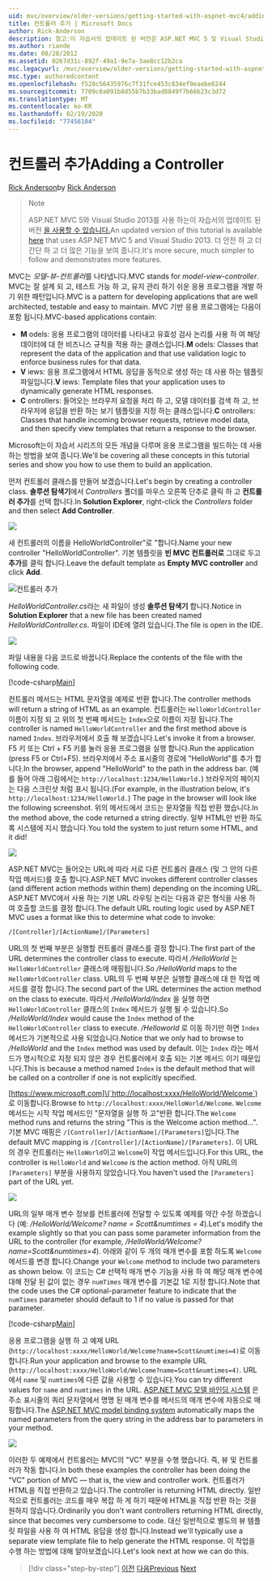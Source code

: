 ```yaml
---
uid: mvc/overview/older-versions/getting-started-with-aspnet-mvc4/adding-a-controller
title: 컨트롤러 추가 | Microsoft Docs
author: Rick-Anderson
description: 참고:이 자습서의 업데이트 된 버전은 ASP.NET MVC 5 및 Visual Studio 2013를 사용 하는 여기에서 사용할 수 있습니다. 보다 안전 하 고, 보다 간단 하 고 데모를 수행 하는 것이 더 간단 합니다.
ms.author: riande
ms.date: 08/28/2012
ms.assetid: 0267d31c-892f-49a1-9e7a-3ae8cc12b2ca
msc.legacyurl: /mvc/overview/older-versions/getting-started-with-aspnet-mvc4/adding-a-controller
msc.type: authoredcontent
ms.openlocfilehash: f528c56435976c7f31fce453c834ef9eaebe6244
ms.sourcegitcommit: 7709c0a091b8d55b7b33bad8849f7b66b23c3d72
ms.translationtype: MT
ms.contentlocale: ko-KR
ms.lasthandoff: 02/19/2020
ms.locfileid: "77456104"
---
```

# <a name="adding-a-controller"></a><span data-ttu-id="4d1a0-104">컨트롤러 추가</span><span class="sxs-lookup"><span data-stu-id="4d1a0-104">Adding a Controller</span></span>

<span data-ttu-id="4d1a0-105">[Rick Anderson](https://twitter.com/RickAndMSFT)</span><span class="sxs-lookup"><span data-stu-id="4d1a0-105">by [Rick Anderson](https://twitter.com/RickAndMSFT)</span></span>

> > [!NOTE]
> > <span data-ttu-id="4d1a0-106">ASP.NET MVC 5와 Visual Studio 2013를 사용 하는이 자습서의 업데이트 된 버전 [을 사용할 수 있습니다.](../../getting-started/introduction/getting-started.md)</span><span class="sxs-lookup"><span data-stu-id="4d1a0-106">An updated version of this tutorial is available [here](../../getting-started/introduction/getting-started.md) that uses ASP.NET MVC 5 and Visual Studio 2013.</span></span> <span data-ttu-id="4d1a0-107">더 안전 하 고 더 간단 하 고 더 많은 기능을 보여 줍니다.</span><span class="sxs-lookup"><span data-stu-id="4d1a0-107">It's more secure, much simpler to follow and demonstrates more features.</span></span>

<span data-ttu-id="4d1a0-108">MVC는 *모델-뷰-컨트롤러*를 나타냅니다.</span><span class="sxs-lookup"><span data-stu-id="4d1a0-108">MVC stands for *model-view-controller*.</span></span> <span data-ttu-id="4d1a0-109">MVC는 잘 설계 되 고, 테스트 가능 하 고, 유지 관리 하기 쉬운 응용 프로그램을 개발 하기 위한 패턴입니다.</span><span class="sxs-lookup"><span data-stu-id="4d1a0-109">MVC is a pattern for developing applications that are well architected, testable and easy to maintain.</span></span> <span data-ttu-id="4d1a0-110">MVC 기반 응용 프로그램에는 다음이 포함 됩니다.</span><span class="sxs-lookup"><span data-stu-id="4d1a0-110">MVC-based applications contain:</span></span>

- <span data-ttu-id="4d1a0-111">**M** odels: 응용 프로그램의 데이터를 나타내고 유효성 검사 논리를 사용 하 여 해당 데이터에 대 한 비즈니스 규칙을 적용 하는 클래스입니다.</span><span class="sxs-lookup"><span data-stu-id="4d1a0-111">**M** odels: Classes that represent the data of the application and that use validation logic to enforce business rules for that data.</span></span>
- <span data-ttu-id="4d1a0-112">**V** iews: 응용 프로그램에서 HTML 응답을 동적으로 생성 하는 데 사용 하는 템플릿 파일입니다.</span><span class="sxs-lookup"><span data-stu-id="4d1a0-112">**V** iews: Template files that your application uses to dynamically generate HTML responses.</span></span>
- <span data-ttu-id="4d1a0-113">**C** ontrollers: 들어오는 브라우저 요청을 처리 하 고, 모델 데이터를 검색 하 고, 브라우저에 응답을 반환 하는 보기 템플릿을 지정 하는 클래스입니다.</span><span class="sxs-lookup"><span data-stu-id="4d1a0-113">**C** ontrollers: Classes that handle incoming browser requests, retrieve model data, and then specify view templates that return a response to the browser.</span></span>

<span data-ttu-id="4d1a0-114">Microsoft는이 자습서 시리즈의 모든 개념을 다루며 응용 프로그램을 빌드하는 데 사용 하는 방법을 보여 줍니다.</span><span class="sxs-lookup"><span data-stu-id="4d1a0-114">We'll be covering all these concepts in this tutorial series and show you how to use them to build an application.</span></span>

<span data-ttu-id="4d1a0-115">먼저 컨트롤러 클래스를 만들어 보겠습니다.</span><span class="sxs-lookup"><span data-stu-id="4d1a0-115">Let's begin by creating a controller class.</span></span> <span data-ttu-id="4d1a0-116">**솔루션 탐색기**에서 *Controllers* 폴더를 마우스 오른쪽 단추로 클릭 하 고 **컨트롤러 추가**를 선택 합니다.</span><span class="sxs-lookup"><span data-stu-id="4d1a0-116">In **Solution Explorer**, right-click the *Controllers* folder and then select **Add Controller**.</span></span>

![](adding-a-controller/_static/image1.png)

<span data-ttu-id="4d1a0-117">새 컨트롤러의 이름을 HelloWorldController&quot;로 &quot;합니다.</span><span class="sxs-lookup"><span data-stu-id="4d1a0-117">Name your new controller &quot;HelloWorldController&quot;.</span></span> <span data-ttu-id="4d1a0-118">기본 템플릿을 **빈 MVC 컨트롤러로** 그대로 두고 **추가**를 클릭 합니다.</span><span class="sxs-lookup"><span data-stu-id="4d1a0-118">Leave the default template as **Empty MVC controller** and click **Add**.</span></span>

![컨트롤러 추가](adding-a-controller/_static/image2.png)

<span data-ttu-id="4d1a0-120">*HelloWorldController.cs*라는 새 파일이 생성 **솔루션 탐색기** 합니다.</span><span class="sxs-lookup"><span data-stu-id="4d1a0-120">Notice in **Solution Explorer** that a new file has been created named *HelloWorldController.cs*.</span></span> <span data-ttu-id="4d1a0-121">파일이 IDE에 열려 있습니다.</span><span class="sxs-lookup"><span data-stu-id="4d1a0-121">The file is open in the IDE.</span></span>

![](adding-a-controller/_static/image3.png)

<span data-ttu-id="4d1a0-122">파일 내용을 다음 코드로 바꿉니다.</span><span class="sxs-lookup"><span data-stu-id="4d1a0-122">Replace the contents of the file with the following code.</span></span>

[!code-csharp[Main](adding-a-controller/samples/sample1.cs)]

<span data-ttu-id="4d1a0-123">컨트롤러 메서드는 HTML 문자열을 예제로 반환 합니다.</span><span class="sxs-lookup"><span data-stu-id="4d1a0-123">The controller methods will return a string of HTML as an example.</span></span> <span data-ttu-id="4d1a0-124">컨트롤러는 `HelloWorldController` 이름이 지정 되 고 위의 첫 번째 메서드는 `Index`으로 이름이 지정 됩니다.</span><span class="sxs-lookup"><span data-stu-id="4d1a0-124">The controller is named `HelloWorldController` and the first method above is named `Index`.</span></span> <span data-ttu-id="4d1a0-125">브라우저에서 호출 해 보겠습니다.</span><span class="sxs-lookup"><span data-stu-id="4d1a0-125">Let's invoke it from a browser.</span></span> <span data-ttu-id="4d1a0-126">F5 키 또는 Ctrl + F5 키를 눌러 응용 프로그램을 실행 합니다.</span><span class="sxs-lookup"><span data-stu-id="4d1a0-126">Run the application (press F5 or Ctrl+F5).</span></span> <span data-ttu-id="4d1a0-127">브라우저에서 주소 표시줄의 경로에 &quot;HelloWorld&quot;를 추가 합니다.</span><span class="sxs-lookup"><span data-stu-id="4d1a0-127">In the browser, append &quot;HelloWorld&quot; to the path in the address bar.</span></span> <span data-ttu-id="4d1a0-128">(예를 들어 아래 그림에서는 `http://localhost:1234/HelloWorld.`) 브라우저의 페이지는 다음 스크린샷 처럼 표시 됩니다.</span><span class="sxs-lookup"><span data-stu-id="4d1a0-128">(For example, in the illustration below, it's `http://localhost:1234/HelloWorld.`) The page in the browser will look like the following screenshot.</span></span> <span data-ttu-id="4d1a0-129">위의 메서드에서 코드는 문자열을 직접 반환 했습니다.</span><span class="sxs-lookup"><span data-stu-id="4d1a0-129">In the method above, the code returned a string directly.</span></span> <span data-ttu-id="4d1a0-130">일부 HTML만 반환 하도록 시스템에 지시 했습니다.</span><span class="sxs-lookup"><span data-stu-id="4d1a0-130">You told the system to just return some HTML, and it did!</span></span>

![](adding-a-controller/_static/image4.png)

<span data-ttu-id="4d1a0-131">ASP.NET MVC는 들어오는 URL에 따라 서로 다른 컨트롤러 클래스 (및 그 안의 다른 작업 메서드)를 호출 합니다.</span><span class="sxs-lookup"><span data-stu-id="4d1a0-131">ASP.NET MVC invokes different controller classes (and different action methods within them) depending on the incoming URL.</span></span> <span data-ttu-id="4d1a0-132">ASP.NET MVC에서 사용 하는 기본 URL 라우팅 논리는 다음과 같은 형식을 사용 하 여 호출할 코드를 결정 합니다.</span><span class="sxs-lookup"><span data-stu-id="4d1a0-132">The default URL routing logic used by ASP.NET MVC uses a format like this to determine what code to invoke:</span></span>

`/[Controller]/[ActionName]/[Parameters]`

<span data-ttu-id="4d1a0-133">URL의 첫 번째 부분은 실행할 컨트롤러 클래스를 결정 합니다.</span><span class="sxs-lookup"><span data-stu-id="4d1a0-133">The first part of the URL determines the controller class to execute.</span></span> <span data-ttu-id="4d1a0-134">따라서 */HelloWorld* 는 `HelloWorldController` 클래스에 매핑됩니다.</span><span class="sxs-lookup"><span data-stu-id="4d1a0-134">So */HelloWorld* maps to the `HelloWorldController` class.</span></span> <span data-ttu-id="4d1a0-135">URL의 두 번째 부분은 실행할 클래스에 대 한 작업 메서드를 결정 합니다.</span><span class="sxs-lookup"><span data-stu-id="4d1a0-135">The second part of the URL determines the action method on the class to execute.</span></span> <span data-ttu-id="4d1a0-136">따라서 */HelloWorld/Index* 을 실행 하면 `HelloWorldController` 클래스의 `Index` 메서드가 실행 될 수 있습니다.</span><span class="sxs-lookup"><span data-stu-id="4d1a0-136">So */HelloWorld/Index* would cause the `Index` method of the `HelloWorldController` class to execute.</span></span> <span data-ttu-id="4d1a0-137">*/Helloworld* 로 이동 하기만 하면 `Index` 메서드가 기본적으로 사용 되었습니다.</span><span class="sxs-lookup"><span data-stu-id="4d1a0-137">Notice that we only had to browse to */HelloWorld* and the `Index` method was used by default.</span></span> <span data-ttu-id="4d1a0-138">이는 `Index` 라는 메서드가 명시적으로 지정 되지 않은 경우 컨트롤러에서 호출 되는 기본 메서드 이기 때문입니다.</span><span class="sxs-lookup"><span data-stu-id="4d1a0-138">This is because a method named `Index` is the default method that will be called on a controller if one is not explicitly specified.</span></span>

<span data-ttu-id="4d1a0-139">[https://www.microsoft.com]\(`http://localhost:xxxx/HelloWorld/Welcome`) 로 이동합니다.</span><span class="sxs-lookup"><span data-stu-id="4d1a0-139">Browse to `http://localhost:xxxx/HelloWorld/Welcome`.</span></span> <span data-ttu-id="4d1a0-140">`Welcome` 메서드는 시작 작업 메서드인 &quot;문자열을 실행 하 고&quot;반환 합니다.</span><span class="sxs-lookup"><span data-stu-id="4d1a0-140">The `Welcome` method runs and returns the string &quot;This is the Welcome action method...&quot;.</span></span> <span data-ttu-id="4d1a0-141">기본 MVC 매핑은 `/[Controller]/[ActionName]/[Parameters]`입니다.</span><span class="sxs-lookup"><span data-stu-id="4d1a0-141">The default MVC mapping is `/[Controller]/[ActionName]/[Parameters]`.</span></span> <span data-ttu-id="4d1a0-142">이 URL의 경우 컨트롤러는 `HelloWorld`이고 `Welcome`이 작업 메서드입니다.</span><span class="sxs-lookup"><span data-stu-id="4d1a0-142">For this URL, the controller is `HelloWorld` and `Welcome` is the action method.</span></span> <span data-ttu-id="4d1a0-143">아직 URL의 `[Parameters]` 부분을 사용하지 않았습니다.</span><span class="sxs-lookup"><span data-stu-id="4d1a0-143">You haven't used the `[Parameters]` part of the URL yet.</span></span>

![](adding-a-controller/_static/image5.png)

<span data-ttu-id="4d1a0-144">URL의 일부 매개 변수 정보를 컨트롤러에 전달할 수 있도록 예제를 약간 수정 하겠습니다 (예: */HelloWorld/Welcome? name = Scott&amp;numtimes = 4*).</span><span class="sxs-lookup"><span data-stu-id="4d1a0-144">Let's modify the example slightly so that you can pass some parameter information from the URL to the controller (for example, */HelloWorld/Welcome?name=Scott&amp;numtimes=4*).</span></span> <span data-ttu-id="4d1a0-145">아래와 같이 두 개의 매개 변수를 포함 하도록 `Welcome` 메서드를 변경 합니다.</span><span class="sxs-lookup"><span data-stu-id="4d1a0-145">Change your `Welcome` method to include two parameters as shown below.</span></span> <span data-ttu-id="4d1a0-146">이 코드는 C# 선택적 매개 변수 기능을 사용 하 여 해당 매개 변수에 대해 전달 된 값이 없는 경우 `numTimes` 매개 변수를 기본값 1로 지정 합니다.</span><span class="sxs-lookup"><span data-stu-id="4d1a0-146">Note that the code uses the C# optional-parameter feature to indicate that the `numTimes` parameter should default to 1 if no value is passed for that parameter.</span></span>

[!code-csharp[Main](adding-a-controller/samples/sample2.cs)]

<span data-ttu-id="4d1a0-147">응용 프로그램을 실행 하 고 예제 URL (`http://localhost:xxxx/HelloWorld/Welcome?name=Scott&numtimes=4)`로 이동 합니다.</span><span class="sxs-lookup"><span data-stu-id="4d1a0-147">Run your application and browse to the example URL (`http://localhost:xxxx/HelloWorld/Welcome?name=Scott&numtimes=4)`.</span></span> <span data-ttu-id="4d1a0-148">URL에서 `name` 및 `numtimes`에 다른 값을 사용할 수 있습니다.</span><span class="sxs-lookup"><span data-stu-id="4d1a0-148">You can try different values for `name` and `numtimes` in the URL.</span></span> <span data-ttu-id="4d1a0-149">[ASP.NET MVC 모델 바인딩 시스템](http://odetocode.com/Blogs/scott/archive/2009/04/27/6-tips-for-asp-net-mvc-model-binding.aspx) 은 주소 표시줄의 쿼리 문자열에서 명명 된 매개 변수를 메서드의 매개 변수에 자동으로 매핑합니다.</span><span class="sxs-lookup"><span data-stu-id="4d1a0-149">The [ASP.NET MVC model binding system](http://odetocode.com/Blogs/scott/archive/2009/04/27/6-tips-for-asp-net-mvc-model-binding.aspx) automatically maps the named parameters from the query string in the address bar to parameters in your method.</span></span>

![](adding-a-controller/_static/image6.png)

<span data-ttu-id="4d1a0-150">이러한 두 예제에서 컨트롤러는 MVC의 &quot;VC&quot; 부분을 수행 했습니다. 즉, 뷰 및 컨트롤러가 작동 합니다.</span><span class="sxs-lookup"><span data-stu-id="4d1a0-150">In both these examples the controller has been doing the &quot;VC&quot; portion of MVC — that is, the view and controller work.</span></span> <span data-ttu-id="4d1a0-151">컨트롤러가 HTML을 직접 반환하고 있습니다.</span><span class="sxs-lookup"><span data-stu-id="4d1a0-151">The controller is returning HTML directly.</span></span> <span data-ttu-id="4d1a0-152">일반적으로 컨트롤러는 코드를 매우 복잡 하 게 하기 때문에 HTML을 직접 반환 하는 것을 원하지 않습니다.</span><span class="sxs-lookup"><span data-stu-id="4d1a0-152">Ordinarily you don't want controllers returning HTML directly, since that becomes very cumbersome to code.</span></span> <span data-ttu-id="4d1a0-153">대신 일반적으로 별도의 뷰 템플릿 파일을 사용 하 여 HTML 응답을 생성 합니다.</span><span class="sxs-lookup"><span data-stu-id="4d1a0-153">Instead we'll typically use a separate view template file to help generate the HTML response.</span></span> <span data-ttu-id="4d1a0-154">이 작업을 수행 하는 방법에 대해 알아보겠습니다.</span><span class="sxs-lookup"><span data-stu-id="4d1a0-154">Let's look next at how we can do this.</span></span>

> [!div class="step-by-step"]
> <span data-ttu-id="4d1a0-155">[이전](intro-to-aspnet-mvc-4.md)
> [다음](adding-a-view.md)</span><span class="sxs-lookup"><span data-stu-id="4d1a0-155">[Previous](intro-to-aspnet-mvc-4.md)
[Next](adding-a-view.md)</span></span>
